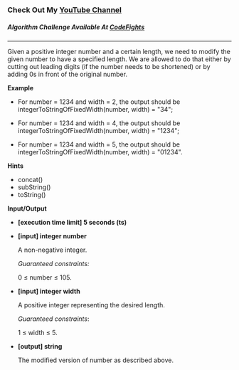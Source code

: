 ### Check Out My [YouTube Channel](https://www.YouTube.com/CodingTutorials360)

##### Algorithm Challenge Available At [CodeFights](https://codefights.com/arcade/code-arcade/well-of-integration/kvGfZZxGyjNbD7yxv)

---

Given a positive integer number and a certain length, we need to modify the given number to have a specified length. We are allowed to do that either by cutting out leading digits (if the number needs to be shortened) or by adding 0s in front of the original number.

**Example**

- For number = 1234 and width = 2, the output should be
  integerToStringOfFixedWidth(number, width) = "34";

- For number = 1234 and width = 4, the output should be
  integerToStringOfFixedWidth(number, width) = "1234";

- For number = 1234 and width = 5, the output should be
  integerToStringOfFixedWidth(number, width) = "01234".

**Hints**

- concat()
- subString()
- toString()

**Input/Output**

- **[execution time limit] 5 seconds (ts)**
- **[input] integer number**

  A non-negative integer.

  _Guaranteed constraints:_

  0 ≤ number ≤ 105.

- **[input] integer width**

  A positive integer representing the desired length.

  _Guaranteed constraints_:

  1 ≤ width ≤ 5.

- **[output] string**

  The modified version of number as described above.
